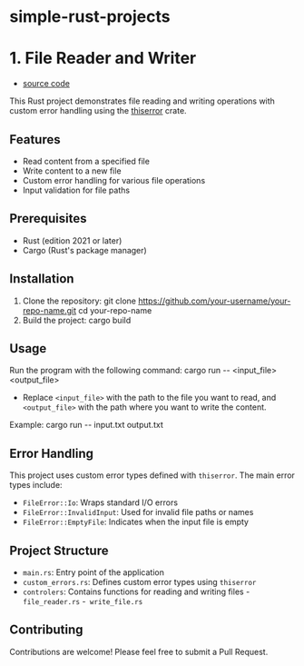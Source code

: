 # simple-rust-projects


# 1. File Reader and Writer

- [source code](simple-rust-projects/src)

This Rust project demonstrates file reading and writing operations with custom error handling using the [thiserror](https://crates.io/crates/thiserror) crate.

## Features

- Read content from a specified file
- Write content to a new file
- Custom error handling for various file operations
- Input validation for file paths

## Prerequisites

- Rust (edition 2021 or later)
- Cargo (Rust's package manager)

## Installation

1. Clone the repository:
    git clone https://github.com/your-username/your-repo-name.git
    cd your-repo-name
 2. Build the project:
   cargo build 

## Usage

Run the program with the following command:
cargo run -- <input_file> <output_file>

- Replace `<input_file>` with the path to the file you want to read, and `<output_file>` with the path where you want to write the content.

Example:
cargo run -- input.txt output.txt

## Error Handling

This project uses custom error types defined with `thiserror`. The main error types include:

- `FileError::Io`: Wraps standard I/O errors
- `FileError::InvalidInput`: Used for invalid file paths or names
- `FileError::EmptyFile`: Indicates when the input file is empty

## Project Structure

- `main.rs`: Entry point of the application
- `custom_errors.rs`: Defines custom error types using `thiserror`
- `controlers`: Contains functions for reading and writing files 
        - `file_reader.rs`
        -` write_file.rs`

## Contributing

Contributions are welcome! Please feel free to submit a Pull Request.

